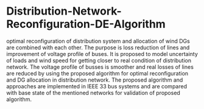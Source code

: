 # Distribution-Network-Reconfiguration-DE-Algorithm
optimal reconfiguration of distribution system and allocation of wind DGs are combined with each other. 
The purpose is loss reduction of lines and improvement of voltage profile of buses. 
It is proposed to model uncertainty of loads and wind speed for getting closer to real condition of distribution network. 
The voltage profile of busses is smoother and real losses of lines are reduced by using the proposed algorithm for optimal reconfiguration and DG allocation in distribution network. 
The proposed algorithm and approaches are implemented in IEEE 33 bus systems and are compared with base state of the mentioned networks for validation of proposed algorithm.
